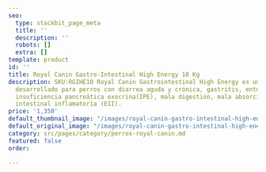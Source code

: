 ```yaml
---
seo:
  type: stackbit_page_meta
  title: ''
  description: ''
  robots: []
  extra: []
template: product
id: ''
title: Royal Canin Gastro-Intestinal High Energy 10 Kg
description: SKU:RGIHE10 Royal Canin Gastrointestinal High Energy es un alimento seco
  desarrollado para perros con diarrea aguda y crónica, gastritis, enteritis, colitis,
  insuficiencia pancreática exocrina(IPE), mala digestión, mala absorción y enfermedad
  intestinal inflamatoria (EII).
price: '1,350'
default_thumbnail_image: "/images/royal-canin-gastro-intestinal-high-energy.jpg"
default_original_image: "/images/royal-canin-gastro-intestinal-high-energy.jpg"
category: src/pages/category/perros-royal-canin.md
featured: false
order: 

---
```

